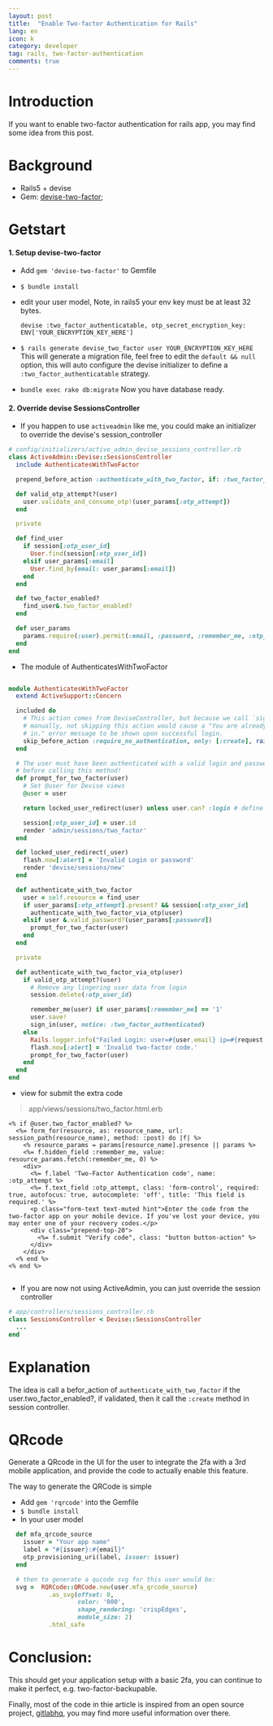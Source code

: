 ```yaml
---
layout: post
title:  "Enable Two-factor Authentication for Rails"
lang: en
icon: k
category: developer
tag: rails, two-factor-authentication
comments: true
---
```


# Introduction
If you want to enable two-factor authentication for rails app, you may find some idea from this post.

# Background
- Rails5 + devise
- Gem: [devise-two-factor][devise-two-factor-github];

# Getstart
#### 1. Setup devise-two-factor
- Add `gem 'devise-two-factor'` to Gemfile

- `$ bundle install`

- edit your user model, Note, in rails5 your env key must be at least 32 bytes.

      devise :two_factor_authenticatable, otp_secret_encryption_key: ENV['YOUR_ENCRYPTION_KEY_HERE']

- `$ rails generate devise_two_factor user YOUR_ENCRYPTION_KEY_HERE` This will generate a migration file, feel free to edit the `default && null` option, this will auto configure the devise initializer to define a `:two_factor_authenticatable` strategy.

- `bundle exec rake db:migrate` Now you have database ready.

#### 2. Override devise SessionsController
- If you happen to use `activeadmin` like me, you could make an initializer to override the devise's session_controller

```ruby
# config/initializers/active_admin_devise_sessions_controller.rb
class ActiveAdmin::Devise::SessionsController
  include AuthenticatesWithTwoFactor

  prepend_before_action :authenticate_with_two_factor, if: :two_factor_enabled?, only: [:create]

  def valid_otp_attempt?(user)
    user.validate_and_consume_otp!(user_params[:otp_attempt])
  end

  private

  def find_user
    if session[:otp_user_id]
      User.find(session[:otp_user_id])
    elsif user_params[:email]
      User.find_by(email: user_params[:email])
    end
  end

  def two_factor_enabled?
    find_user&.two_factor_enabled?
  end

  def user_params
    params.require(:user).permit(:email, :password, :remember_me, :otp_attempt)
  end
end
```

- The module of AuthenticatesWithTwoFactor

```ruby

module AuthenticatesWithTwoFactor
  extend ActiveSupport::Concern

  included do
    # This action comes from DeviseController, but because we call `sign_in`
    # manually, not skipping this action would cause a "You are already signed
    # in." error message to be shown upon successful login.
    skip_before_action :require_no_authentication, only: [:create], raise: false
  end

  # The user must have been authenticated with a valid login and password
  # before calling this method!
  def prompt_for_two_factor(user)
    # Set @user for Devise views
    @user = user

    return locked_user_redirect(user) unless user.can? :login # define your own logic

    session[:otp_user_id] = user.id
    render 'admin/sessions/two_factor'
  end

  def locked_user_redirect(_user)
    flash.now[:alert] = 'Invalid Login or password'
    render 'devise/sessions/new'
  end

  def authenticate_with_two_factor
    user = self.resource = find_user
    if user_params[:otp_attempt].present? && session[:otp_user_id]
      authenticate_with_two_factor_via_otp(user)
    elsif user &.valid_password?(user_params[:password])
      prompt_for_two_factor(user)
    end
  end

  private

  def authenticate_with_two_factor_via_otp(user)
    if valid_otp_attempt?(user)
      # Remove any lingering user data from login
      session.delete(:otp_user_id)

      remember_me(user) if user_params[:remember_me] == '1'
      user.save!
      sign_in(user, notice: :two_factor_authenticated)
    else
      Rails.logger.info("Failed Login: user=#{user.email} ip=#{request.remote_ip} method=OTP")
      flash.now[:alert] = 'Invalid two-factor code.'
      prompt_for_two_factor(user)
    end
  end
end

```
- view for submit the extra code
> app/views/sessions/two_factor.html.erb

```erb
<% if @user.two_factor_enabled? %>
  <%= form_for(resource, as: resource_name, url: session_path(resource_name), method: :post) do |f| %>
    <% resource_params = params[resource_name].presence || params %>
    <%= f.hidden_field :remember_me, value: resource_params.fetch(:remember_me, 0) %>
    <div>
      <%= f.label 'Two-Factor Authentication code', name:  :otp_attempt %>
      <%= f.text_field :otp_attempt, class: 'form-control', required: true, autofocus: true, autocomplete: 'off', title: 'This field is required.' %>
      <p class="form-text text-muted hint">Enter the code from the two-factor app on your mobile device. If you've lost your device, you may enter one of your recovery codes.</p>
      <div class="prepend-top-20">
        <%= f.submit "Verify code", class: "button button-action" %>
      </div>
    </div>
  <% end %>
<% end %>


```

- If you are now not using ActiveAdmin, you can just override the session controller

```ruby
# app/controllers/sessions_controller.rb
class SessionsController < Devise::SessionsController
  ...
end
```

# Explanation
The idea is call a befor_action of `authenticate_with_two_factor` if the user.two_factor_enabled?, if validated, then it call the `:create` method in session controller.

# QRcode
Generate a QRcode in the UI for the user to integrate the 2fa with a 3rd mobile application, and provide the code to actually enable this feature.

The way to generate the QRCode is simple

- Add `gem 'rqrcode'` into the Gemfile
- `$ bundle install`
- In your user model

```ruby
  def mfa_qrcode_source
    issuer = "Your app name"
    label = "#{issuer}:#{email}"
    otp_provisioning_uri(label, issuer: issuer)
  end

  # then to generate a qucode svg for this user would be:
  svg =  RQRCode::QRCode.new(user.mfa_qrcode_source)
           .as_svg(offset: 0,
                   color: '000',
                   shape_rendering: 'crispEdges',
                   module_size: 2)
           .html_safe

```

# Conclusion:
This should get your application setup with a basic 2fa, you can continue to make it perfect, e.g. two-factor-backupable.

Finally, most of the code in thie article is inspired from an open source project, [gitlabhq][gitlabhq-github], you may find more useful information over there.

[devise-two-factor-github]: https://github.com/tinfoil/devise-two-factor
[gitlabhq-github]: https://github.com/gitlabhq/gitlabhq

